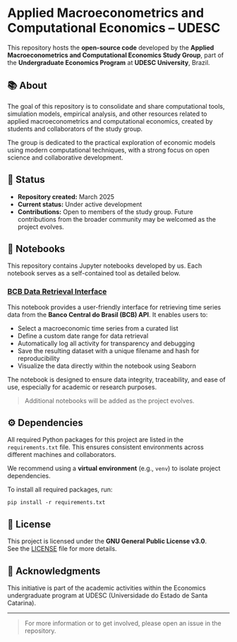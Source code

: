 # Applied Macroeconometrics and Computational Economics – UDESC

This repository hosts the **open-source code** developed by the **Applied Macroeconometrics and Computational Economics Study Group**, part of the **Undergraduate Economics Program** at **UDESC University**, Brazil.

## 📚 About

The goal of this repository is to consolidate and share computational tools, simulation models, empirical analysis, and other resources related to applied macroeconometrics and computational economics, created by students and collaborators of the study group.

The group is dedicated to the practical exploration of economic models using modern computational techniques, with a strong focus on open science and collaborative development.

## 📅 Status

- **Repository created:** March 2025  
- **Current status:** Under active development  
- **Contributions:** Open to members of the study group. Future contributions from the broader community may be welcomed as the project evolves.

## 📓 Notebooks

This repository contains Jupyter notebooks developed by us. Each notebook serves as a self-contained tool as detailed below.

### [BCB Data Retrieval Interface](./notebooks/1-BCB.ipynb)

This notebook provides a user-friendly interface for retrieving time series data from the **Banco Central do Brasil (BCB) API**. It enables users to:

- Select a macroeconomic time series from a curated list
- Define a custom date range for data retrieval
- Automatically log all activity for transparency and debugging
- Save the resulting dataset with a unique filename and hash for reproducibility
- Visualize the data directly within the notebook using Seaborn

The notebook is designed to ensure data integrity, traceability, and ease of use, especially for academic or research purposes.

> Additional notebooks will be added as the project evolves.


## ⚙️ Dependencies

All required Python packages for this project are listed in the `requirements.txt` file. This ensures consistent environments across different machines and collaborators.

We recommend using a **virtual environment** (e.g., `venv`) to isolate project dependencies.

To install all required packages, run:

```
pip install -r requirements.txt
```
## 📄 License

This project is licensed under the **GNU General Public License v3.0**.  
See the [LICENSE](license) file for more details.

## 🤝 Acknowledgments

This initiative is part of the academic activities within the Economics undergraduate program at UDESC (Universidade do Estado de Santa Catarina).

---

> For more information or to get involved, please open an issue in the repository.
